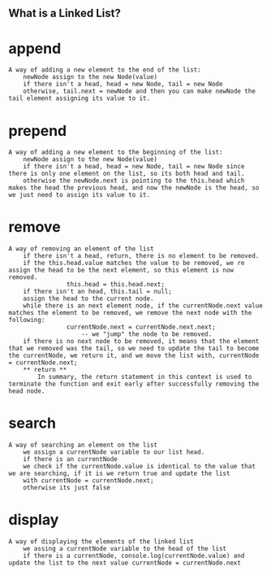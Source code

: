 ## What is a Linked List?



# append
    A way of adding a new element to the end of the list:
        newNode assign to the new Node(value)
        if there isn't a head, head = new Node, tail = new Node
        otherwise, tail.next = newNode and then you can make newNode the tail element assigning its value to it.

# prepend
    A way of adding a new element to the beginning of the list:
        newNode assign to the new Node(value)
        if there isn't a head, head = new Node, tail = new Node since there is only one element on the list, so its both head and tail.
        otherwise the newNode.next is pointing to the this.head which makes the head the previous head, and now the newNode is the head, so we just need to assign its value to it.

# remove
    A way of removing an element of the list
        if there isn't a head, return, there is no element to be removed.
        if the this.head.value matches the value to be removed, we re assign the head to be the next element, so this element is now removed.
                    this.head = this.head.next;
        if there isn't an head, this.tail = null; 
        assign the head to the current node.
        while there is an next element node, if the currentNode.next value matches the element to be removed, we remove the next node with the following:
                    currentNode.next = currentNode.next.next;
                        -- we "jump" the node to be removed.
        if there is no next node to be removed, it means that the element that we removed was the tail, so we need to update the tail to become the currentNode, we return it, and we move the list with, currentNode = currentNode.next;
        ** return **
            In summary, the return statement in this context is used to terminate the function and exit early after successfully removing the head node.

# search
    A way of searching an element on the list
        we assign a currentNode variable to our list head.
        if there is an currentNode
        we check if the currentNode.value is identical to the value that we are searching, if it is we return true and update the list
        with currentNode = currentNode.next;
        otherwise its just false

# display
    A way of displaying the elements of the linked list
        we assing a currentNode variable to the head of the list
        if there is a currentNode, console.log(currentNode.value) and update the list to the next value currentNode = currentNode.next